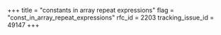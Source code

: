 +++
title = "constants in array repeat expressions"
flag = "const_in_array_repeat_expressions"
rfc_id = 2203
tracking_issue_id = 49147
+++
